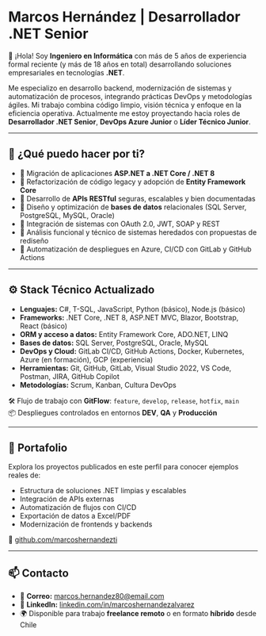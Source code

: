 # Marcos Hernández | Desarrollador .NET Senior

👋 ¡Hola! Soy **Ingeniero en Informática** con más de 5 años de experiencia formal reciente (y más de 18 años en total) desarrollando soluciones empresariales en tecnologías **.NET**.

Me especializo en desarrollo backend, modernización de sistemas y automatización de procesos, integrando prácticas DevOps y metodologías ágiles. Mi trabajo combina código limpio, visión técnica y enfoque en la eficiencia operativa. Actualmente me estoy proyectando hacia roles de **Desarrollador .NET Senior**, **DevOps Azure Junior** o **Líder Técnico Junior**.

---

## 🚀 ¿Qué puedo hacer por ti?

- 🔄 Migración de aplicaciones **ASP.NET a .NET Core / .NET 8**
- 🧱 Refactorización de código legacy y adopción de **Entity Framework Core**
- 📡 Desarrollo de **APIs RESTful** seguras, escalables y bien documentadas
- 🧮 Diseño y optimización de **bases de datos** relacionales (SQL Server, PostgreSQL, MySQL, Oracle)
- 🔗 Integración de sistemas con OAuth 2.0, JWT, SOAP y REST
- 🧠 Análisis funcional y técnico de sistemas heredados con propuestas de rediseño
- 🚀 Automatización de despliegues en Azure, CI/CD con GitLab y GitHub Actions

---

## ⚙️ Stack Técnico Actualizado

- **Lenguajes:** C#, T-SQL, JavaScript, Python (básico), Node.js (básico)
- **Frameworks:** .NET Core, .NET 8, ASP.NET MVC, Blazor, Bootstrap, React (básico)
- **ORM y acceso a datos:** Entity Framework Core, ADO.NET, LINQ
- **Bases de datos:** SQL Server, PostgreSQL, Oracle, MySQL
- **DevOps y Cloud:** GitLab CI/CD, GitHub Actions, Docker, Kubernetes, Azure (en formación), GCP (experiencia)
- **Herramientas:** Git, GitHub, GitLab, Visual Studio 2022, VS Code, Postman, JIRA, GitHub Copilot
- **Metodologías:** Scrum, Kanban, Cultura DevOps

🛠️ Flujo de trabajo con **GitFlow**: `feature`, `develop`, `release`, `hotfix`, `main`  
📦 Despliegues controlados en entornos **DEV**, **QA** y **Producción**

---

## 📁 Portafolio

Explora los proyectos publicados en este perfil para conocer ejemplos reales de:

- Estructura de soluciones .NET limpias y escalables  
- Integración de APIs externas  
- Automatización de flujos con CI/CD  
- Exportación de datos a Excel/PDF  
- Modernización de frontends y backends  

🔗 [github.com/marcoshernandezti](https://github.com/marcoshernandezti)

---

## 📫 Contacto

- 📧 **Correo:** marcos.hernandez80@email.com  
- 💼 **LinkedIn:** [linkedin.com/in/marcoshernandezalvarez](https://www.linkedin.com/in/marcoshernandezalvarez/)  
- 🌍 Disponible para trabajo **freelance remoto** o en formato **híbrido** desde Chile
